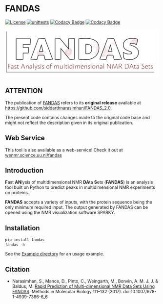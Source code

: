 # FANDAS

[![License](https://img.shields.io/badge/License-Apache_2.0-blue.svg)](https://opensource.org/licenses/Apache-2.0)
[![unittests](https://github.com/haddocking/fandas/actions/workflows/unittests.yml/badge.svg)](https://github.com/haddocking/fandas/actions/workflows/unittests.yml)
[![Codacy Badge](https://app.codacy.com/project/badge/Coverage/20d8aa34d5fa4922be588b5800d2e097)](https://app.codacy.com/gh/haddocking/fandas/dashboard?utm_source=gh&utm_medium=referral&utm_content=&utm_campaign=Badge_coverage)
[![Codacy Badge](https://app.codacy.com/project/badge/Grade/20d8aa34d5fa4922be588b5800d2e097)](https://www.codacy.com/gh/haddocking/fandas/dashboard?utm_source=github.com&utm_medium=referral&utm_content=haddocking/fandas&utm_campaign=Badge_Grade)

![fandas-logo](https://raw.githubusercontent.com/haddocking/fandas/refs/heads/main/imgs/logo.png)

## ATTENTION

The publication of [FANDAS](https://doi.org/10.1007/978-1-4939-7386-6_6) refers to
its **original release** available at <https://github.com/siddarthnarasimhan/FANDAS_2.0>.

The present code contains changes made to the original code base and might
not reflect the description given in its original publication.

## Web Service

This tool is also available as a web-service! Check it out at [wenmr.science.uu.nl/fandas](https://wenmr.science.uu.nl/fandas)

## Introduction

**F**ast **AN**lysis of multidimensional NMR **DA**ta **S**ets (**FANDAS**)
is an analysis tool built on Python to predict peaks in multidimensional
NMR experiments on proteins.

**FANDAS** accepts a variety of inputs, with the protein sequence being the only
minimum required input. The output generated by FANDAS can be opened using the
NMR visualization software SPARKY.

## Installation

```text
pip install fandas
fandas -h
```

See the [Example directory](https://github.com/haddocking/fandas/tree/main/example)
for an usage example.

## Citation

- Narasimhan, S., Mance, D., Pinto, C., Weingarth, M., Bonvin, A. M. J. J.
  & Baldus, M. [Rapid Prediction of Multi-dimensional NMR Data Sets Using FANDAS](https://doi.org/10.1007/978-1-4939-7386-6_6).
  Methods in Molecular Biology 111–132 (2017). doi:10.1007/978-1-4939-7386-6_6
